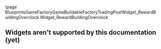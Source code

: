 \page BlueprintsGameFactoryGameBuildableFactoryTradingPostWidget_RewardBuildingOverclock Widget_RewardBuildingOverclock
## Widgets aren't supported by this documentation (yet)
